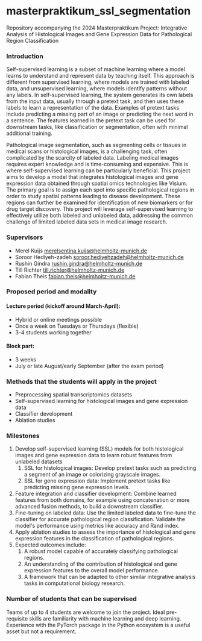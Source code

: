 # masterpraktikum_ssl_segmentation
Repository accompanying the 2024 Masterpraktikum Project: Integrative Analysis of Histological Images and Gene Expression Data for Pathological Region Classification

### Introduction
Self-supervised learning is a subset of machine learning where a model learns to understand and represent data by teaching itself. This approach is different from supervised learning, where models are trained with labeled data, and unsupervised learning, where models identify patterns without any labels. In self-supervised learning, the system generates its own labels from the input data, usually through a pretext task, and then uses these labels to learn a representation of the data. Examples of pretext tasks include predicting a missing part of an image or predicting the next word in a sentence. The features learned in the pretext task can be used for downstream tasks, like classification or segmentation, often with minimal additional training.

Pathological image segmentation, such as segmenting cells or tissues in medical scans or histological images, is a challenging task, often complicated by the scarcity of labeled data. Labeling medical images requires expert knowledge and is time-consuming and expensive. This is where self-supervised learning can be particularly beneficial. 
This project aims to develop a model that integrates histological images and gene expression data obtained through spatial omics technologies like Visium. The primary goal is to assign each spot into specific pathological regions in order to study spatial patterns leading to disease development. These regions can further be examined for identification of new biomarkers or for drug target discovery. This project will leverage self-supervised learning to effectively utilize both labeled and unlabeled data, addressing the common challenge of limited labeled data sets in medical image research.

### Supervisors
- Merel Kuijs merelsentina.kuijs@helmholtz-munich.de
- Soroor Hediyeh-zadeh soroor.hediyehzadeh@helmholtz-munich.de
- Rushin Gindra rushin.gindra@helmholtz-munich.de
- Till Richter till.richter@helmholtz-munich.de
- Fabian Theis fabian.theis@helmholtz-munich.de

### Proposed period and modality 
#### Lecture period (kickoff around March-April):
- Hybrid or online meetings possible
- Once a week on Tuesdays or Thursdays (flexible)
- 3-4 students working together

#### Block part:
- 3 weeks
- July or late August/early September (after the exam period)

### Methods that the students will apply in the project
- Preprocessing spatial transcriptomics datasets
- Self-supervised learning for histological images and gene expression data
- Classifier development
- Ablation studies

### Milestones
1. Develop self-supervised learning (SSL) models for both histological images and gene expression data to learn robust features from unlabeled datasets
    1. SSL for histological images: Develop pretext tasks such as predicting a segment of an image or colorizing grayscale images.
    2. SSL for gene expression data: Implement pretext tasks like predicting missing gene expression levels.
2. Feature integration and classifier development: Combine learned features from both domains, for example using concatenation or more advanced fusion methods, to build a downstream classifier.
3. Fine-tuning on labeled data: Use the limited labeled data to fine-tune the classifier for accurate pathological region classification. Validate the model's performance using metrics like accuracy and Rand index.
4. Apply ablation studies to assess the importance of histological and gene expression features in the classification of pathological regions.
5. Expected outcomes include:
    1. A robust model capable of accurately classifying pathological regions.
    2. An understanding of the contribution of histological and gene expression features to the overall model performance.
    3. A framework that can be adapted to other similar integrative analysis tasks in computational biology research.


### Number of students that can be supervised
Teams of up to 4 students are welcome to join the project. Ideal pre-requisite skills are familiarity with machine learning and deep learning. Experience with the PyTorch package in the Python ecosystem is a useful asset but not a requirement. 


